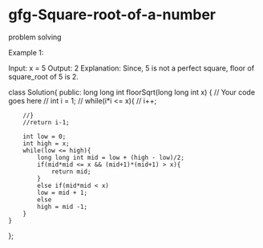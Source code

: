 # gfg-Square-root-of-a-number
problem solving

Example 1:

Input:
x = 5
Output: 2
Explanation: Since, 5 is not a perfect 
square, floor of square_root of 5 is 2.


class Solution{
  public:
    long long int floorSqrt(long long int x) 
    {
        // Your code goes here
      //  int i = 1;
    //    while(i*i <= x){
      //      i++;
            
        //}
        //return i-1;
        
        int low = 0;
        int high = x;
        while(low <= high){
            long long int mid = low + (high - low)/2;
            if(mid*mid <= x && (mid+1)*(mid+1) > x){
                return mid;
            }
            else if(mid*mid < x)
            low = mid + 1;
            else
            high = mid -1;
        }
    }
};
